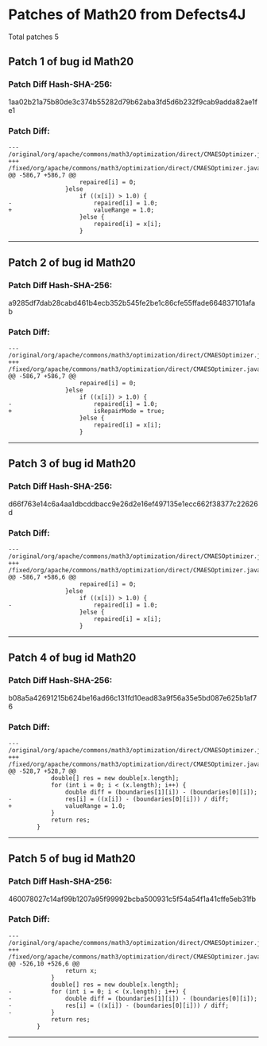 
# Patches of Math20 from Defects4J 
Total patches 5
## Patch 1 of bug id Math20
### Patch Diff Hash-SHA-256:

1aa02b21a75b80de3c374b55282d79b62aba3fd5d6b232f9cab9adda82ae1fe1

### Patch Diff:
```
--- /original/org/apache/commons/math3/optimization/direct/CMAESOptimizer.java	
+++ /fixed/org/apache/commons/math3/optimization/direct/CMAESOptimizer.java	
@@ -586,7 +586,7 @@
 					repaired[i] = 0;
 				}else
 					if ((x[i]) > 1.0) {
-						repaired[i] = 1.0;
+						valueRange = 1.0;
 					}else {
 						repaired[i] = x[i];
 					}
```


---
## Patch 2 of bug id Math20
### Patch Diff Hash-SHA-256:

a9285df7dab28cabd461b4ecb352b545fe2be1c86cfe55ffade664837101afab

### Patch Diff:
```
--- /original/org/apache/commons/math3/optimization/direct/CMAESOptimizer.java	
+++ /fixed/org/apache/commons/math3/optimization/direct/CMAESOptimizer.java	
@@ -586,7 +586,7 @@
 					repaired[i] = 0;
 				}else
 					if ((x[i]) > 1.0) {
-						repaired[i] = 1.0;
+						isRepairMode = true;
 					}else {
 						repaired[i] = x[i];
 					}
```


---
## Patch 3 of bug id Math20
### Patch Diff Hash-SHA-256:

d66f763e14c6a4aa1dbcddbacc9e26d2e16ef497135e1ecc662f38377c22626d

### Patch Diff:
```
--- /original/org/apache/commons/math3/optimization/direct/CMAESOptimizer.java	
+++ /fixed/org/apache/commons/math3/optimization/direct/CMAESOptimizer.java	
@@ -586,7 +586,6 @@
 					repaired[i] = 0;
 				}else
 					if ((x[i]) > 1.0) {
-						repaired[i] = 1.0;
 					}else {
 						repaired[i] = x[i];
 					}
```


---
## Patch 4 of bug id Math20
### Patch Diff Hash-SHA-256:

b08a5a42691215b624be16ad66c131fd10ead83a9f56a35e5bd087e625b1af76

### Patch Diff:
```
--- /original/org/apache/commons/math3/optimization/direct/CMAESOptimizer.java	
+++ /fixed/org/apache/commons/math3/optimization/direct/CMAESOptimizer.java	
@@ -528,7 +528,7 @@
 			double[] res = new double[x.length];
 			for (int i = 0; i < (x.length); i++) {
 				double diff = (boundaries[1][i]) - (boundaries[0][i]);
-				res[i] = ((x[i]) - (boundaries[0][i])) / diff;
+				valueRange = 1.0;
 			}
 			return res;
 		}
```


---
## Patch 5 of bug id Math20
### Patch Diff Hash-SHA-256:

460078027c14af99b1207a95f99992bcba500931c5f54a54f1a41cffe5eb31fb

### Patch Diff:
```
--- /original/org/apache/commons/math3/optimization/direct/CMAESOptimizer.java	
+++ /fixed/org/apache/commons/math3/optimization/direct/CMAESOptimizer.java	
@@ -526,10 +526,6 @@
 				return x;
 			}
 			double[] res = new double[x.length];
-			for (int i = 0; i < (x.length); i++) {
-				double diff = (boundaries[1][i]) - (boundaries[0][i]);
-				res[i] = ((x[i]) - (boundaries[0][i])) / diff;
-			}
 			return res;
 		}
```


---